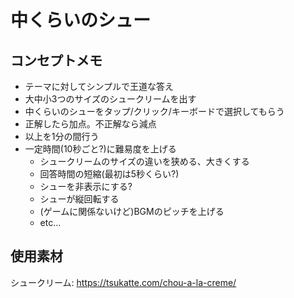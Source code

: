 # 中くらいのシュー

## コンセプトメモ
- テーマに対してシンプルで王道な答え
- 大中小3つのサイズのシュークリームを出す
- 中くらいのシューをタップ/クリック/キーボードで選択してもらう
- 正解したら加点。不正解なら減点
- 以上を1分の間行う
- 一定時間(10秒ごと?)に難易度を上げる
    - シュークリームのサイズの違いを狭める、大きくする
    - 回答時間の短縮(最初は5秒くらい?)
    - シューを非表示にする?
    - シューが縦回転する
    - (ゲームに関係ないけど)BGMのピッチを上げる
    - etc...

## 使用素材
シュークリーム:
https://tsukatte.com/chou-a-la-creme/

